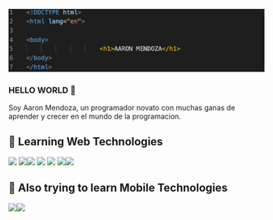 

<!--
**AaronMendozaG/AaronMendozaG** is a ✨ _special_ ✨ repository because its `README.md` (this file) appears on your GitHub profile.

Here are some ideas to get you started:

- 🔭 I’m currently working on ...
- 🌱 I’m currently learning ...
- 👯 I’m looking to collaborate on ...
- 🤔 I’m looking for help with ...
- 💬 Ask me about ...
- 📫 How to reach me: ...
- 😄 Pronouns: ...
- ⚡ Fun fact: ...
-->
![Aaron's GitHub Banner](./assets/banner-Aaron.png)

### HELLO WORLD 👋

Soy Aaron Mendoza, un programador novato con muchas ganas de aprender y crecer en el mundo de la programacion.

## 🧠 Learning Web Technologies
<img src="https://img.icons8.com/color/64/000000/html-5--v2.png"/> <img src="https://img.icons8.com/dusk/64/000000/css3.png"/><img src="https://img.icons8.com/color/64/000000/sass.png"/> <img src="https://img.icons8.com/color/64/000000/bootstrap.png"/>  <img src="https://img.icons8.com/color/64/000000/javascript.png"/> <img src="https://img.icons8.com/dusk/64/000000/python.png"/><img src="https://img.icons8.com/ios/64/000000/django.png"/>

## 🧠 Also trying to learn Mobile Technologies
<img src="https://img.icons8.com/dusk/64/000000/swift.png"/><img src="https://img.icons8.com/color/64/000000/kotlin.png"/>


